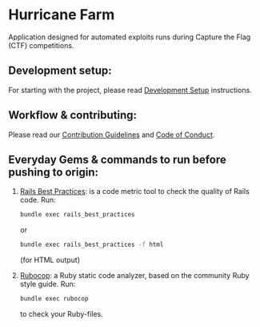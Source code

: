 # Hurricane Farm

Application designed for automated exploits runs during Capture the Flag (CTF) competitions.

## Development setup:

For starting with the project, please read [Development Setup](https://github.com/basherru/hurricane-farm/blob/master/DEVELOPMENT_SETUP.md) instructions.

## Workflow & contributing:

Please read our [Contribution Guidelines](https://github.com/basherru/hurricane-farm/blob/master/CONTRIBUTION_GUIDELINES.md) and [Code of Conduct](https://github.com/basherru/hurricane-farm/blob/master/CODE_OF_CONDUCT.md).

## Everyday Gems & commands to run before pushing to origin:

1. [Rails Best Practices](https://github.com/flyerhzm/rails_best_practices): is a code metric tool to check the quality of Rails code. Run:
    ```bash
    bundle exec rails_best_practices
    ```

    or

    ```bash
    bundle exec rails_best_practices -f html
    ```

    (for HTML output)

2. [Rubocop](https://github.com/bbatsov/rubocop): a Ruby static code analyzer, based on the community Ruby style guide. Run:

    ```bash
    bundle exec rubocop
    ```

    to check your Ruby-files.
